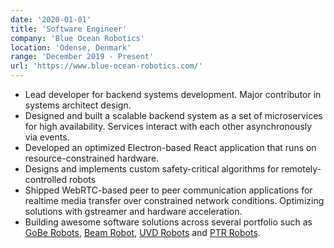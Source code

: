 ```yaml
---
date: '2020-01-01'
title: 'Software Engineer'
company: 'Blue Ocean Robotics'
location: 'Odense, Denmark'
range: 'December 2019 - Present'
url: 'https://www.blue-ocean-robotics.com/'
---
```


- Lead developer for backend systems development. Major contributor in systems architect design.
- Designed and built a scalable backend system as a set of microservices for high availability. Services interact with each other asynchronously via events.
- Developed an optimized Electron-based React application that runs on resource-constrained hardware.
- Designs and implements custom safety-critical algorithms for remotely-controlled robots
- Shipped WebRTC-based peer to peer communication applications for realtime media transfer over constrained network conditions. Optimizing solutions with gstreamer and hardware acceleration.
- Building awesome software solutions across several portfolio such as [GoBe Robots](https://www.gobe-robots.com/), [Beam Robot](https://www.linkedin.com/company/beam-robots-aps/), [UVD Robots](https://www.linkedin.com/company/uvd-robots/) and [PTR Robots](https://www.linkedin.com/company/ptrrobots/).

